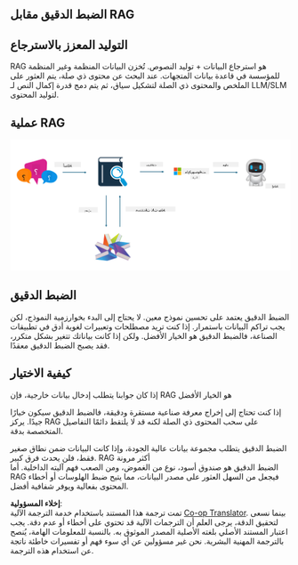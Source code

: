<!--
CO_OP_TRANSLATOR_METADATA:
{
  "original_hash": "e4e010400c2918557b36bb932a14004c",
  "translation_date": "2025-05-07T10:27:28+00:00",
  "source_file": "md/03.FineTuning/FineTuning_vs_RAG.md",
  "language_code": "ar"
}
-->
## الضبط الدقيق مقابل RAG

## التوليد المعزز بالاسترجاع

RAG هو استرجاع البيانات + توليد النصوص. تُخزن البيانات المنظمة وغير المنظمة للمؤسسة في قاعدة بيانات المتجهات. عند البحث عن محتوى ذي صلة، يتم العثور على الملخص والمحتوى ذي الصلة لتشكيل سياق، ثم يتم دمج قدرة إكمال النص لـ LLM/SLM لتوليد المحتوى.

## عملية RAG
![FinetuningvsRAG](../../../../translated_images/rag.2014adc59e6f6007bafac13e800a6cbc3e297fbb9903efe20a93129bd13987e9.ar.png)

## الضبط الدقيق
الضبط الدقيق يعتمد على تحسين نموذج معين. لا يحتاج إلى البدء بخوارزمية النموذج، لكن يجب تراكم البيانات باستمرار. إذا كنت تريد مصطلحات وتعبيرات لغوية أدق في تطبيقات الصناعة، فالضبط الدقيق هو الخيار الأفضل. ولكن إذا كانت بياناتك تتغير بشكل متكرر، فقد يصبح الضبط الدقيق معقدًا.

## كيفية الاختيار
إذا كان جوابنا يتطلب إدخال بيانات خارجية، فإن RAG هو الخيار الأفضل

إذا كنت تحتاج إلى إخراج معرفة صناعية مستقرة ودقيقة، فالضبط الدقيق سيكون خيارًا جيدًا. يركز RAG على سحب المحتوى ذي الصلة لكنه قد لا يلتقط دائمًا التفاصيل المتخصصة بدقة.

الضبط الدقيق يتطلب مجموعة بيانات عالية الجودة، وإذا كانت البيانات ضمن نطاق صغير فقط، فلن يحدث فرق كبير. RAG أكثر مرونة  
الضبط الدقيق هو صندوق أسود، نوع من الغموض، ومن الصعب فهم آليته الداخلية. أما RAG فيجعل من السهل العثور على مصدر البيانات، مما يتيح ضبط الهلوسات أو أخطاء المحتوى بفعالية ويوفر شفافية أفضل.

**إخلاء المسؤولية**:  
تمت ترجمة هذا المستند باستخدام خدمة الترجمة الآلية [Co-op Translator](https://github.com/Azure/co-op-translator). بينما نسعى لتحقيق الدقة، يرجى العلم أن الترجمات الآلية قد تحتوي على أخطاء أو عدم دقة. يجب اعتبار المستند الأصلي بلغته الأصلية المصدر الموثوق به. بالنسبة للمعلومات الهامة، يُنصح بالترجمة المهنية البشرية. نحن غير مسؤولين عن أي سوء فهم أو تفسيرات خاطئة ناتجة عن استخدام هذه الترجمة.